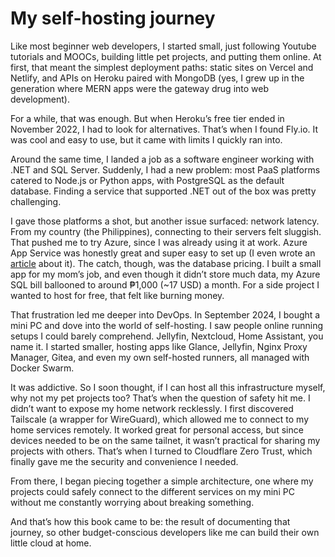 # My self-hosting journey

Like most beginner web developers, I started small, just following Youtube tutorials and MOOCs, building little pet projects, and putting them online. At first, that meant the simplest deployment paths: static sites on Vercel and Netlify, and APIs on Heroku paired with MongoDB (yes, I grew up in the generation where MERN apps were the gateway drug into web development).

For a while, that was enough. But when Heroku’s free tier ended in November 2022, I had to look for alternatives. That’s when I found Fly.io. It was cool and easy to use, but it came with limits I quickly ran into.

Around the same time, I landed a job as a software engineer working with .NET and SQL Server. Suddenly, I had a new problem: most PaaS platforms catered to Node.js or Python apps, with PostgreSQL as the default database. Finding a service that supported .NET out of the box was pretty challenging.

I gave those platforms a shot, but another issue surfaced: network latency. From my country (the Philippines), connecting to their servers felt sluggish. That pushed me to try Azure, since I was already using it at work. Azure App Service was honestly great and super easy to set up (I even wrote an [article](https://medium.com/@jamesesguerra025/how-to-deploy-a-net-api-for-free-on-azure-787e95424f0a) about it). The catch, though, was the database pricing. I built a small app for my mom’s job, and even though it didn’t store much data, my Azure SQL bill ballooned to around ₱1,000 (~17 USD) a month. For a side project I wanted to host for free, that felt like burning money.

That frustration led me deeper into DevOps. In September 2024, I bought a mini PC and dove into the world of self-hosting. I saw people online running setups I could barely comprehend. Jellyfin, Nextcloud, Home Assistant, you name it. I started smaller, hosting apps like Glance, Jellyfin, Nginx Proxy Manager, Gitea, and even my own self-hosted runners, all managed with Docker Swarm.

It was addictive. So I soon thought, if I can host all this infrastructure myself, why not my pet projects too? That’s when the question of safety hit me. I didn’t want to expose my home network recklessly. I first discovered Tailscale (a wrapper for WireGuard), which allowed me to connect to my home services remotely. It worked great for personal access, but since devices needed to be on the same tailnet, it wasn’t practical for sharing my projects with others. That’s when I turned to Cloudflare Zero Trust, which finally gave me the security and convenience I needed.

From there, I began piecing together a simple architecture, one where my projects could safely connect to the different services on my mini PC without me constantly worrying about breaking something.

And that’s how this book came to be: the result of documenting that journey, so other budget-conscious developers like me can build their own little cloud at home.